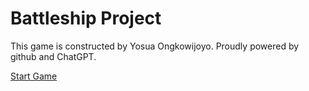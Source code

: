 # Battleship Project

This game is constructed by Yosua Ongkowijoyo.
Proudly powered by github and ChatGPT.

[Start Game](https://github.com/yosua-ong/battleship.bs.html)
